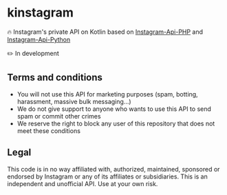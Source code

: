 # kinstagram
:fire: Instagram's private API on Kotlin based on [Instagram-Api-PHP](https://github.com/mgp25/Instagram-API) and [Instagram-Api-Python](https://github.com/LevPasha/Instagram-API-python)



:pencil2: In development

## Terms and conditions

- You will not use this API for marketing purposes (spam, botting, harassment, massive bulk messaging...)
- We do not give support to anyone who wants to use this API to send spam or commit other crimes
- We reserve the right to block any user of this repository that does not meet these conditions

## Legal

This code is in no way affiliated with, authorized, maintained, sponsored or endorsed by Instagram or any of its affiliates or subsidiaries. This is an independent and unofficial API. Use at your own risk.
